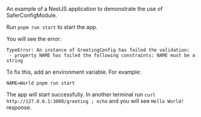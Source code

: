 An example of a NestJS application to demonstrate the use of SaferConfigModule.

Run `pnpm run start` to start the app.

You will see the error:

```
TypeError: An instance of GreetingConfig has failed the validation:
 - property NAME has failed the following constraints: NAME must be a string
```

To fix this, add an environment variable. For example:

```shell
NAME=World pnpm run start
```

The app will start successfully. In another terminal run `curl http://127.0.0.1:3000/greeting ; echo` and you will see `Hello World!` response.
